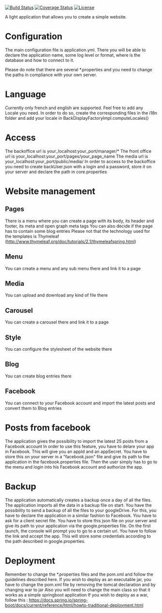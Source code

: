 [![Build Status](https://travis-ci.org/lperrod/web.svg?branch=master)](https://travis-ci.org/lperrod/web) [![Coverage Status](https://coveralls.io/repos/github/lperrod/web/badge.svg?branch=master)](https://coveralls.io/github/lperrod/web?branch=master) [![License](https://img.shields.io/badge/License-Apache%202.0-blue.svg)](https://opensource.org/licenses/Apache-2.0)

A light application that allows you to create a simple website.

# Configuration
The main configuration file is application.yml.
There you will be able to declare the application name, some log level or format, where is the database and how to connect to it.

Please do note that there are several *.properties and you need to change the paths in compliance with your own server.

# Language
Currently only french and english are supported.
Feel free to add any Locale you need. 
In order to do so, create the corresponding files in the i18n folder and add your locale in BackDisplayFactoryImpl.computeLocales()

# Access
The backoffice url is your_localhost:your_port/manager/*
The front office url is your_localhost:your_port/pages/your_page_name
The media url is your_localhost:your_port/public/media/
In order to access to the backoffice you need to create backUser.json with a login and a password, store it on your server and declare the path in core.properties

# Website management
## Pages
There is a menu where you can create a page with its body, its header and footer, its meta and open graph meta tags
You can also decide if the page has to contain some blog entries
Please not that the technology used for the templates is Thymeleaf (http://www.thymeleaf.org/doc/tutorials/2.1/thymeleafspring.html)
## Menu
You can create a menu and any sub menu there and link it to a page
## Media
You can upload and download any kind of file there
## Carousel
You can create a carousel there and link it to a page
## Style
You can configure the stylesheet of the website there
## Blog
You can create blog entries there
## Facebook
You can connect to your Facebook account and import the latest posts and convert them to Blog entries



# Posts from facebook
The application gives the possibility to import the latest 25 posts from a Facebook account
In order to use this feature, you have to delare your app in Facebook.
This will give you an appId and an appSecret.
You have to store this on your server in a "facebook.json" file and give its path to the application in the facebook.properties file.
Then the user simply has to go to the menu and login into his Facebook account and authorize the app.

# Backup
The application automatically creates a backup once a day of all the files.
The application imports all the data in a backup file on start.
You have the possibility to send a backup of all the files to your googleDrive.
For this, you have to declare the application in a similar fashion to Facebook.
You have to ask for a client secret file.
You have to store this json file on your server and give its path to your application via the google.properties file.
On the first launch, the console will prompt you to go to a certain url. You have to follow the link and accept the app.
This will store some credentials according to the path described in google.properties.

# Deployment
Remember to change the *.properties files and the pom.xml and follow the guidelines described here.
If you wish to deploy as an executable jar, you have to change the pom.xml file by removing the tomcat declaration and by changing war to jar
Also you will need to change the main class so that it works as a simple springboot application
If you wish to deploy as a war, follow this :
https://docs.spring.io/spring-boot/docs/current/reference/html/howto-traditional-deployment.html



